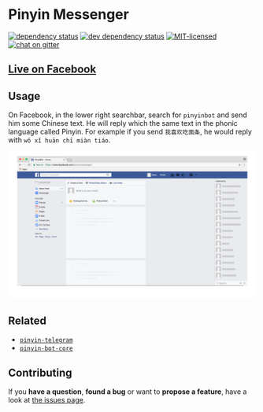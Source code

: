 # Pinyin Messenger

[![dependency status](https://img.shields.io/david/pepebecker/pinyin-messenger.svg)](https://david-dm.org/pepebecker/pinyin-messenger)
[![dev dependency status](https://img.shields.io/david/dev/pepebecker/pinyin-messenger.svg)](https://david-dm.org/pepebecker/pinyin-messenger#info=devDependencies)
[![MIT-licensed](https://img.shields.io/github/license/pepebecker/pinyin-messenger.svg)](https://opensource.org/licenses/MIT)
[![chat on gitter](https://badges.gitter.im/pepebecker.svg)](https://gitter.im/pepebecker)

## [Live on Facebook](https://www.facebook.com/pinyinmessenger/)

## Usage

On Facebook, in the lower right searchbar, search for `pinyinbot` and send him some Chinese text. He will reply which the same text in the phonic language called Pinyin.
For example if you send `我喜欢吃面条`, he would reply with `wǒ xǐ huān chī miàn tiáo`.

![Usage Animation](pinyin-bot.gif)

## Related

- [`pinyin-telegram`](https://github.com/pepebecker/pinyin-telegram)
- [`pinyin-bot-core`](https://github.com/pepebecker/pinyin-bot-core)

## Contributing

If you **have a question**, **found a bug** or want to **propose a feature**, have a look at [the issues page](https://github.com/pepebecker/pinyin-messenger/issues).